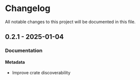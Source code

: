 # Changelog

All notable changes to this project will be documented in this file.

## 0.2.1 - 2025-01-04

### Documentation

#### Metadata

- Improve crate discoverability

<!-- generated by git-cliff -->
